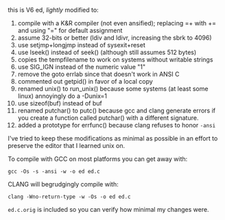 this is V6 ed, _lightly_ modified to:

1. compile with a K&R compiler (not even ansified); replacing =+ with += and using "=" for default assignment
2. assume 32-bits or better (ldiv and ldivr, increasing the sbrk to 4096)
3. use setjmp+longjmp instead of sysexit+reset
4. use lseek() instead of seek() (although still assumes 512 bytes)
5. copies the tempfilename to work on systems without writable strings
6. use SIG_IGN instead of the numeric value "1"
7. remove the goto errlab since that doesn't work in ANSI C
8. commented out getpid() in favor of a local copy
9. renamed unix() to run_unix() because some systems (at least some linux) annoyingly do a -Dunix=1
10. use sizeof(buf) instead of buf
11. renamed putchar() to putc() because gcc and clang generate errors if you create a function called putchar() with a different signature.
12. added a prototype for errfunc() because clang refuses to honor `-ansi`

I've tried to keep these modifications as minimal as possible in an effort to preserve
the editor that I learned unix on.

To compile with GCC on most platforms you can get away with:

    gcc -Os -s -ansi -w -o ed ed.c 

CLANG will begrudgingly compile with:

    clang -Wno-return-type -w -Os -o ed ed.c

`ed.c.orig` is included so you can verify how minimal my changes were.
